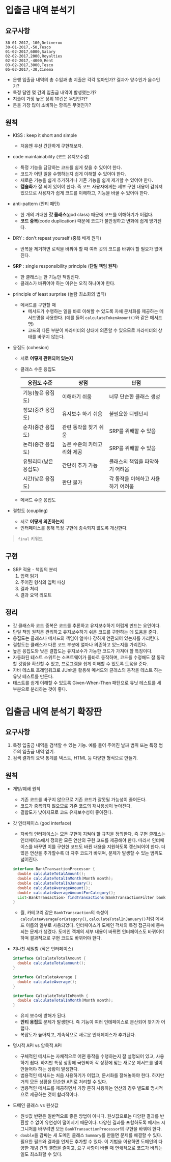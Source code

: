 # 입출금 내역 분석기

## 요구사항

```spreadsheet
30-01-2017,-100,Deliveroo
30-01-2017,-50,Tesco
01-02-2017,6000,Salary
02-02-2017,2000,Royalties
02-02-2017,-4000,Rent
03-02-2017,3000,Tesco
05-02-2017,-30,Cinema
```

- 은행 입출금 내역의 총 수입과 총 지출은 각각 얼마인가? 결과가 양수인가 음수인가?
- 특정 달엔 몇 건의 입출금 내역이 발생했는가?
- 지출이 가장 높은 상위 10건은 무엇인가?
- 돈을 가장 많이 소비하는 항목은 무엇인가?

## 원칙

- KISS : keep it short and simple

  - 처음엔 우선 간단하게 구현해보자.

- code maintainability (코드 유지보수성)
  - 특정 기능을 담당하는 코드를 쉽게 찾을 수 있어야 한다.
  - 코드가 어떤 일을 수행하는지 쉽게 이해할 수 있어야 한다.
  - 새로운 기능을 쉽게 추가하거나 기존 기능을 쉽게 제거할 수 있어야 한다.
  - **캡슐화**가 잘 되어 있어야 한다. 즉 코드 사용자에게는 세부 구현 내용이 감춰져 있으므로 사용자가 쉽게 코드를 이해하고, 기능을 바꿀 수 있어야 한다.
  
- anti-pattern (안티 패턴)
  - 한 개의 거대한 **갓 클래스**(god class) 때문에 코드를 이해하기가 어렵다.
  - **코드 중복**(code duplication) 때문에 코드가 불안정하고 변화에 쉽게 망가진다.
  
- DRY : don't repeat yourself (중복 배제 원칙)

  - 반복을 제거하면 로직을 바꿔야 할 때 여러 곳의 코드를 바꿔야 할 필요가 없어진다.

- **SRP** : single responsibility principle (**단일 책임 원칙**)

  - 한 클래스는 한 기능만 책임진다.
  - 클래스가 바뀌어야 하는 이유는 오직 하나여야 한다.

- principle of least surprise (놀람 최소화의 법칙)

  - 메서드를 구현할 때
    - 메서드가 수행하는 일을 바로 이해할 수 있도록 자체 문서화를 제공하는 메서드명을 사용한다. (예를 들어 `calculateTokenAmount()`와 같은 메서드명)
    - 코드의 다른 부분이 파라미터의 상태에 의존할 수 있으므로 파라미터의 상태를 바꾸지 않는다.

- 응집도 (cohesion)
  - 서로 **어떻게 관련되어 있는지**
  - 클래스 수준 응집도

    | 응집도 수준           | 장점                        | 단점                               |
    | --------------------- | --------------------------- | ---------------------------------- |
    | 기능(높은 응집도)     | 이해하기 쉬움               | 너무 단순한 클래스 생성            |
    | 정보(중간 응집도)     | 유지보수 하기 쉬움          | 불필요한 디펜던시                  |
    | 순차(중간 응집도)     | 관련 동작을 찾기 쉬움       | SRP를 위배할 수 있음               |
    | 논리(중간 응집도)     | 높은 수준의 카테고리화 제공 | SRP를 위배할 수 있음               |
    | 유틸리티(낮은 응집도) | 간단히 추가 가능            | 클래스의 책임을 파악하기 어려움    |
    | 시간(낮은 응집도)     | 판단 불가                   | 각 동작을 이해하고 사용하기 어려움 |

  - 메서드 수준 응집도

- 결합도 (coupling)
  
  - 서로 **어떻게 의존하는지**
  - 인터페이스를 통해 특정 구현에 종속되지 않도록 개선한다.

> `final` 키워드

## 구현

- SRP 적용 - 책임의 분리
  1. 입력 읽기
  2. 주어진 형식의 입력 파싱 
  3. 결과 처리
  4. 결과 요약 리포트

## 정리

- 갓 클래스와 코드 중복은 코드를 추론하고 유지보수하기 어렵게 만드는 요인이다.
- 단일 책임 원칙은 관리하고 유지보수하기 쉬운 코드를 구현하는 데 도움을 준다.
- 응집도는 클래스나 메서드의 책임이 얼마나 강하게 연관되어 있는지를 가리킨다.
- 결합도는 클래스가 다른 코드 부분에 얼마나 의존하고 있느지를 가리킨다.
- 높은 응집도와 낮은 결합도는 유지보수가 가능한 코드가 가져야 할 특징이다.
- 자동화된 테스트 스위트는 소프트웨어가 올바로 동작하며, 코드를 수정해도 잘 동작할 것임을 확신할 수 있고, 프로그램을 쉽게 이해할 수 있도록 도움을 준다.
- 자바 테스트 프레임워크로 JUnit을 활용해 메서드와 클래스의 동작을 테스트 하는 유닛 테스트를 만든다.
- 테스트를 쉽게 이해할 수 있도록 Given-When-Then 패턴으로 유닛 테스트를 세 부분으로 분리하는 것이 좋다.

# 입출금 내역 분석기 확장판

## 요구사항

1. 특정 입출금 내역을 검색할 수 있는 기능. 예를 들어 주어진 날짜 범위 또는 특정 범주의 입출금 내역 얻기.
2. 검색 결과의 요약 통계를 텍스트, HTML 등 다양한 형식으로 만들기.

## 원칙

- 개방/폐쇄 원칙

  - 기존 코드를 바꾸지 않으므로 기존 코드가 잘못될 가능성이 줄어든다.
  - 코드가 중복되지 않으므로 기존 코드의 재사용성이 높아진다.
  - 결합도가 낮아지므로 코드 유지보수성이 좋아진다.

- 갓 인터페이스 (god interface)

  - 자바의 인터페이스는 모든 구현이 지켜야 할 규칙을 정의한다. 즉 구현 클래스는 인터페이스에서 정의한 모든 연산의 구현 코드를 제공해야 한다. 따라서 인터페이스를 바꾸면 이를 구현한 코드도 바뀐 내용을 지원하도록 갱신되어야 한다. 더 많은 연산을 추가할수록 더 자주 코드가 바뀌며, 문제가 발생할 수 있는 범위도 넓어진다.
  ```java
  interface BankTransactionProcessor {
    double calculateTotalAmount();
    double calculateTotalInMonth(Month month);
    double calculateTotalInJanuary();
    double calculateAverageAmount();
    double calculateAverageAmountForCategory();
    List<BankTransaction> findTransactions(BankTransactionFilter bankTransactionFilter);
  }
  ```
  - 월, 카테고리 같은 `BankTranscaction`의 속성이 `calculateAverageForCategory()`, `calculateTotalInJanuary()`처럼 메서드 이름의 일부로 사용되었다. 인터페이스가 도메인 객체의 특정 접근자에 종속되는 문제가 생겼다. 도메인 객체의 세부 내용이 바뀌면 인터페이스도 바뀌어야 하며 결과적으로 구현 코드도 바뀌어야 한다.

- 지나친 세밀함 (작은 인터페이스)

  ```java
  interface CalculateTotalAmount {
    double calculateTotalamount();
  }
  
  interface CalculateAverage {
    double calculateAverage();
  }
  
  interface CalculateTotalInMonth {
    double calculateTotalInMonth(Month month);
  }
  ```

  - 유지 보수에 방해가 된다.
  - **안티 응집도** 문제가 발생한다. 즉 기능이 여러 인테페이스로 분산되어 찾기가 어렵다.
  - 복잡도가 높아지고, 계속적으로 새로운 인터페이스가 추가된다.

- 명시적 API vs 암묵적 API
  - 구체적인 메서드는 자체적으로 어떤 동작을 수행하는지 잘 설명되어 있고, 사용하기 쉽다. 하지만 특정 상황에 국한되어 각 상황에 맞는 새로운 메서드를 많이 만들어야 하는 상황이 발생한다.
  - 범용적인 메서드는 처음 사용하기가 어렵고, 문서화를 잘해놓아야 한다. 하지만 거의 모든 상황을 단순한 API로 처리할 수 있다.
  - 범용적인 메서드를 제공하면서 가장 흔히 사용하는 연산의 경우 별도로 명시적으로 제공하는 것이 합리적이다.
  
- 도메인 클래스 vs 원싯값

  - 원싯값 반환은 일반적으로 좋은 방법이 아니다. 원싯값으로는 다양한 결과를 반환할 수 없어 유연성이 떨어지기 때문이다. 다양한 결과를 포함하도록 메서드 시그니처를 바꾸려면 모든 `BankTransactionProcessor`의 구현을 바꿔야 한다.
  - `double`을 감싸는 새 도메인 클래스 `Summary`를 만들면 문제를 해결할 수 있다. 필요한 필드와 결과를 언제든 추가할 수 있다. 이 기법을 이용하면 도메인의 다양한 개념 간의 결합을 줄이고, 요구 사항이 바뀔 때 연쇄적으로 코드가 바뀌는 일도 최소화할 수 있다.